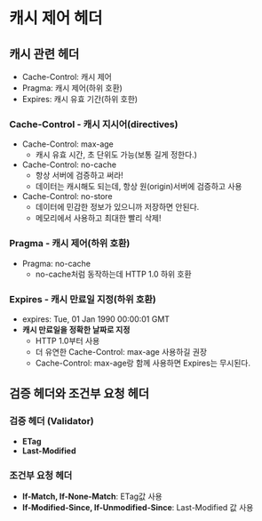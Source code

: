 # 캐시 제어 헤더

## 캐시 관련 헤더

- Cache-Control: 캐시 제어
- Pragma: 캐시 제어(하위 호환)
- Expires: 캐시 유효 기간(하위 호한)


### Cache-Control - 캐시 지시어(directives)


- Cache-Control: max-age
    - 캐시 유효 시간, 초 단위도 가능(보통 길게 정한다.)
- Cache-Control: no-cache
    - 항상 서버에 검증하고 써라!
    - 데이터는 캐시해도 되는데, 항상 원(origin)서버에 검증하고 사용
- Cache-Control: no-store
    - 데이터에 민감한 정보가 있으니까 저장하면 안된다.
    - 메모리에서 사용하고 최대한 빨리 삭제!

### Pragma - 캐시 제어(하위 호환)


- Pragma: no-cache
    - no-cache처럼 동작하는데 HTTP 1.0 하위 호환

### Expires - 캐시 만료일 지정(하위 호환)


- expires: Tue, 01 Jan 1990 00:00:01 GMT
- **캐시 만료일을 정확한 날짜로 지정**
    - HTTP 1.0부터 사용
    - 더 유연한 Cache-Control: max-age 사용하길 권장
    - Cache-Control: max-age랑 함께 사용하면 Expires는 무시된다.


## 검증 헤더와 조건부 요청 헤더

### 검증 헤더 (Validator)

- **ETag**
- **Last-Modified**

### 조건부 요청 헤더

- **If-Match, If-None-Match**: ETag값 사용
- **If-Modified-Since, If-Unmodified-Since**: Last-Modified 값 사용